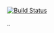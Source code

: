 [![Build Status](https://travis-ci.org/servehub/serve.svg?branch=master)](https://travis-ci.org/servehub/serve)

..


